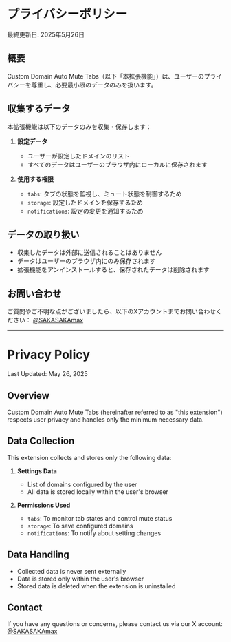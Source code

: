 # プライバシーポリシー

最終更新日: 2025年5月26日

## 概要

Custom Domain Auto Mute Tabs（以下「本拡張機能」）は、ユーザーのプライバシーを尊重し、必要最小限のデータのみを扱います。

## 収集するデータ

本拡張機能は以下のデータのみを収集・保存します：

1. **設定データ**
   - ユーザーが設定したドメインのリスト
   - すべてのデータはユーザーのブラウザ内にローカルに保存されます

2. **使用する権限**
   - `tabs`: タブの状態を監視し、ミュート状態を制御するため
   - `storage`: 設定したドメインを保存するため
   - `notifications`: 設定の変更を通知するため

## データの取り扱い

- 収集したデータは外部に送信されることはありません
- データはユーザーのブラウザ内にのみ保存されます
- 拡張機能をアンインストールすると、保存されたデータは削除されます

## お問い合わせ

ご質問やご不明な点がございましたら、以下のXアカウントまでお問い合わせください：
[@SAKASAKAmax](https://x.com/SAKASAKAmax)

---

# Privacy Policy

Last Updated: May 26, 2025

## Overview

Custom Domain Auto Mute Tabs (hereinafter referred to as "this extension") respects user privacy and handles only the minimum necessary data.

## Data Collection

This extension collects and stores only the following data:

1. **Settings Data**
   - List of domains configured by the user
   - All data is stored locally within the user's browser

2. **Permissions Used**
   - `tabs`: To monitor tab states and control mute status
   - `storage`: To save configured domains
   - `notifications`: To notify about setting changes

## Data Handling

- Collected data is never sent externally
- Data is stored only within the user's browser
- Stored data is deleted when the extension is uninstalled

## Contact

If you have any questions or concerns, please contact us via our X account:
[@SAKASAKAmax](https://x.com/SAKASAKAmax) 
